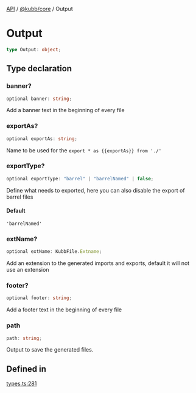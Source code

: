[API](../../../packages.md) / [@kubb/core](../index.md) / Output

# Output

```ts
type Output: object;
```

## Type declaration

### banner?

```ts
optional banner: string;
```

Add a banner text in the beginning of every file

### exportAs?

```ts
optional exportAs: string;
```

Name to be used for the `export * as {{exportAs}} from './'`

### exportType?

```ts
optional exportType: "barrel" | "barrelNamed" | false;
```

Define what needs to exported, here you can also disable the export of barrel files

#### Default

`'barrelNamed'`

### extName?

```ts
optional extName: KubbFile.Extname;
```

Add an extension to the generated imports and exports, default it will not use an extension

### footer?

```ts
optional footer: string;
```

Add a footer text in the beginning of every file

### path

```ts
path: string;
```

Output to save the generated files.

## Defined in

[types.ts:281](https://github.com/kubb-project/kubb/blob/7f30045af96d8c89b6cda0a30f7535f095a0cb45/packages/core/src/types.ts#L281)
